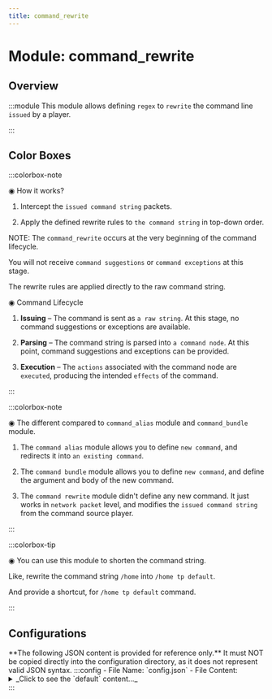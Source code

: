 ```yaml
---
title: command_rewrite
---
```



# Module: command_rewrite

## Overview
:::module
  This module allows defining `regex` to `rewrite` the command line `issued` by a player.


:::
## Color Boxes

:::colorbox-note

  ◉ How it works?
  
  1. Intercept the `issued command string` packets.
  
  2. Apply the defined rewrite rules to `the command string` in top-down order.
  
  
  
  NOTE: The `command_rewrite` occurs at the very beginning of the command lifecycle.
  
  You will not receive `command suggestions` or `command exceptions` at this stage.
  
  The rewrite rules are applied directly to the raw command string.
  
  
  
  ◉ Command Lifecycle
  
  1. **Issuing** – The command is sent as `a raw string`. At this stage, no command suggestions or exceptions are available.
  
  2. **Parsing** – The command string is parsed into `a command node`. At this point, command suggestions and exceptions can be provided.
  
  3. **Execution** – The `actions` associated with the command node are `executed`, producing the intended `effects` of the command.


:::

:::colorbox-note

  ◉ The different compared to `command_alias` module and `command_bundle` module.
  
  1. The `command alias` module allows you to define `new command`, and redirects it into `an existing command`.
  
  2. The `command bundle` module allows you to define `new command`, and define the argument and body of the new command.
  
  3. The `command rewrite` module didn't define any new command. It just works in `network packet` level, and modifies the `issued command string` from the command source player.


:::

:::colorbox-tip

  ◉ You can use this module to shorten the command string.
  
  Like, rewrite the command string `/home` into `/home tp default`.
  
  And provide a shortcut, for `/home tp default` command.


:::

## Configurations
<Admonition type="warning" icon="" title="">
**The following JSON content is provided for reference only.**
It must NOT be copied directly into the configuration directory, as it does not represent valid JSON syntax.
</Admonition>
:::config
- File Name: `config.json`
- File Content: 
<details>

<summary>_Click to see the `default` content..._</summary>

```json showLineNumbers title="config/fuji/modules/command_rewrite/config.json"
{
  /* Defined `rewrite` entries. */
  "rules": [
    {
      "regex": "\\?",
      "replacement": "help"
    }
  ]
}
```
</details>
:::
